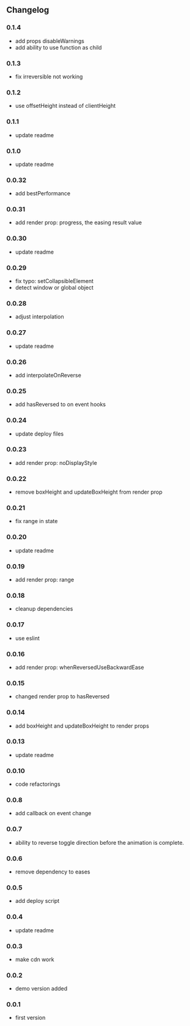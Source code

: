 ## Changelog

### 0.1.4
* add props disableWarnings
* add ability to use function as child

### 0.1.3
* fix irreversible not working

### 0.1.2
* use offsetHeight instead of clientHeight

### 0.1.1
* update readme

### 0.1.0
* update readme

### 0.0.32
* add bestPerformance

### 0.0.31
* add render prop: progress, the easing result value

### 0.0.30
* update readme

### 0.0.29
* fix typo: setCollapsibleElement
* detect window or global object

### 0.0.28
* adjust interpolation

### 0.0.27
* update readme

### 0.0.26
* add interpolateOnReverse

### 0.0.25
* add hasReversed to on event hooks

### 0.0.24
* update deploy files

### 0.0.23
* add render prop: noDisplayStyle

### 0.0.22
* remove boxHeight and updateBoxHeight from render prop

### 0.0.21
* fix range in state

### 0.0.20
* update readme

### 0.0.19
* add render prop: range

### 0.0.18
* cleanup dependencies

### 0.0.17
* use eslint

### 0.0.16
* add render prop: whenReversedUseBackwardEase

### 0.0.15
* changed render prop to hasReversed

### 0.0.14
* add boxHeight and updateBoxHeight to render props

### 0.0.13
* update readme

### 0.0.10
* code refactorings

### 0.0.8
* add callback on event change

### 0.0.7
* ability to reverse toggle direction before the animation is complete.

### 0.0.6
* remove dependency to eases

### 0.0.5
* add deploy script

### 0.0.4
* update readme

### 0.0.3
* make cdn work

### 0.0.2
* demo version added

### 0.0.1
* first version